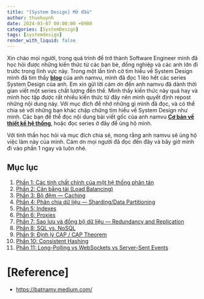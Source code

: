 ```yaml
---
title: "[System Design] Mở đầu"
author: thuohuynh
date: 2024-03-07 00:00:00 +0900
categories: [SystemDesign]
tags: [systemdesign]
render_with_liquid: false
---
```


Xin chào mọi người, trong quá trình để trở thành Software Engineer mình đã học hỏi được những kiến thức từ các bạn bè, đồng nghiệp và các anh lớn đi trước trong lĩnh vực này. Trong một lần tình cờ tìm hiểu về System Design mình đã tìm thấy **[blog](https://batnamv.medium.com/)** của anh namvu, mình đã đọc 1 lèo hết các series System Design của anh. Em xin gửi lời cám ơn đến anh namvu đã dành thời gian viết một series chất lượng đến thế. Mình thấy kiến thức này quá hay và mình học tập được rất nhiều kiến thức từ đây nên mình quyết định repost những nội dung này. Với mục đích để nhớ những gì mình đã đọc, và có thể chia sẻ với những bạn khác chập chững tìm hiểu về System Design như mình. Các bạn để thể đọc nội dung bài viết gốc của anh namvu **[Cơ bản về thiết kế hệ thống](https://batnamv.medium.com/)**, hoặc đọc series ở đây để ủng hộ mình.

Với tinh thần học hỏi và mục đích chia sẻ, mong rằng anh namvu sẽ ủng hộ việc làm này của mình. Cám ơn mọi người đã đọc đến đây và bây giờ mình đi vào phần 1 ngay và luôn nhé. 

## Mục lục

1. [Phần 1: Các tính chất chính của một hệ thống phân tán](/posts/System-Design-Chapter-1)
2. [Phần 2: Cân bằng tải (Load Balancing)](/posts/System-Design-Chapter-2)
3. [Phần 3: Bộ đệm — Caching](/posts/System-Design-Chapter-3)
4. [Phần 4: Phân chia dữ liệu — Sharding/Data Partitioning](/posts/System-Design-Chapter-4)
5. [Phần 5: Indexes](/posts/System-Design-Chapter-5)
6. [Phần 6: Proxies](/posts/System-Design-Chapter-6)
7. [Phần 7: Sao lưu và đồng bộ dữ liệu — Redundancy and Replication](#/posts/System-Design-Chapter-7)
8. [Phần 8: SQL vs. NoSQL](#/posts/System-Design-Chapter-8)
9. [Phần 9: Định lý CAP / CAP Theorem](#/posts/System-Design-Chapter-9)
10. [Phần 10: Consistent Hashing](#/posts/System-Design-Chapter-10)
11. [Phần 11: Long-Polling vs WebSockets vs Server-Sent Events](#/posts/System-Design-Chapter-11)

# [Reference]
- <https://batnamv.medium.com/>